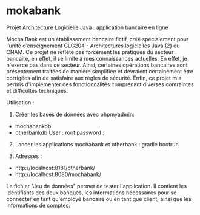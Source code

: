 # mokabank
Projet Architecture Logicielle Java : application bancaire en ligne

Mocha Bank est un établissement bancaire fictif, créé spécialement pour l’unité d’enseignement GLG204 - Architectures logicielles Java (2) du CNAM.
Ce projet ne reflète pas forcément les pratiques du secteur bancaire, en effet, il se limite à mes connaissances actuelles. En effet, je n'exerce pas dans ce secteur.
Ainsi, certaines opérations bancaires sont présentement traitées de manière simplifiée et devraient certainement être corrigées afin de satisfaire aux règles de sécurité.
Enfin, ce projet m'a permis d'implémenter des fonctionnalités comprenant diverses contraintes et difficultés techniques. 

Utilisation :
1. Créer les bases de données avec phpmyadmin:
  - mochabankdb
  - otherbankdb
User : root
password :

2. Lancer les applications mochabank et otherbank : gradle bootrun

3. Adresses :
- http://localhost:8181/otherbank/
- http://localhost:8080/mochabank/

Le fichier "Jeu de données" permet de tester l'application. Il contient les identifiants des deux banques, les informations nécessaires pour se connecter en tant qu'employé bancaire ou en tant que client, ainsi que les informations de comptes. 
